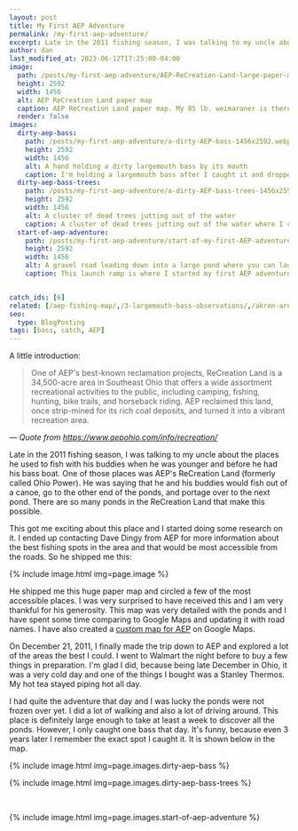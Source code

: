 ```yaml
---
layout: post
title: My First AEP Adventure
permalink: /my-first-aep-adventure/
excerpt: Late in the 2011 fishing season, I was talking to my uncle about the places he used to fish with his buddies when he was younger and before he had his bass boat. One of those places was AEP's ReCreation Land (formerly called Ohio Power).
author: dan
last_modified_at: 2023-06-12T17:25:00-04:00
image:
  path: /posts/my-first-aep-adventure/AEP-ReCreation-Land-large-paper-map-1456x2592.webp
  height: 2592
  width: 1456
  alt: AEP ReCreation Land paper map
  caption: AEP ReCreation Land paper map. My 85 lb. weimaraner is there for size comparison :-)
  render: false
images:
  dirty-aep-bass:
    path: /posts/my-first-aep-adventure/a-dirty-AEP-bass-1456x2592.webp
    height: 2592
    width: 1456
    alt: A hand holding a dirty largemouth bass by its mouth
    caption: I'm holding a largemouth bass after I caught it and dropped it on the ground
  dirty-aep-bass-trees:
    path: /posts/my-first-aep-adventure/a-dirty-AEP-bass-trees-1456x2592.webp
    height: 2592
    width: 1456
    alt: A cluster of dead trees jutting out of the water
    caption: A cluster of dead trees jutting out of the water where I caught the bass
  start-of-aep-adventure:
    path: /posts/my-first-aep-adventure/start-of-my-first-AEP-adventure-2592x1456.webp
    height: 2592
    width: 1456
    alt: A gravel road leading down into a large pond where you can launch a boat
    caption: This launch ramp is where I started my first AEP adventure


catch_ids: [6]
related: [/aep-fishing-map/,/3-largemouth-bass-observations/,/akron-area-fishing-map/,]
seo:
  type: BlogPosting
tags: [bass, catch, AEP]
---
```

A little introduction:

> One of AEP's best-known reclamation projects, ReCreation Land is a 34,500-acre area in Southeast Ohio that offers a wide assortment recreational activities to the public, including camping, fishing, hunting, bike trails, and horseback riding. AEP reclaimed this land, once strip-mined for its rich coal deposits, and turned it into a vibrant recreation area.

_&mdash; Quote from https://www.aepohio.com/info/recreation/_

Late in the 2011 fishing season, I was talking to my uncle about the places he used to fish with his buddies when he was younger and before he had his bass boat. One of those places was AEP's ReCreation Land (formerly called Ohio Power). He was saying that he and his buddies would fish out of a canoe, go to the other end of the ponds, and portage over to the next pond. There are so many ponds in the ReCreation Land that make this possible.

This got me exciting about this place and I started doing some research on it. I ended up contacting Dave Dingy from AEP for more information about the best fishing spots in the area and that would be most accessible from the roads. So he shipped me this:

{% include image.html img=page.image %}

He shipped me this huge paper map and circled a few of the most accessible places. I was very surprised to have received this and I am very thankful for his generosity. This map was very detailed with the ponds and I have spent some time comparing to Google Maps and updating it with road names. I have also created a <a href="/aep-fishing-map/" title="custom fishing map for AEP">custom map for AEP</a> on Google Maps.

On December 21, 2011, I finally made the trip down to AEP and explored a lot of the areas the best I could. I went to Walmart the night before to buy a few things in preparation. I'm glad I did, because being late December in Ohio, it was a very cold day and one of the things I bought was a Stanley Thermos. My hot tea stayed piping hot all day.

I had quite the adventure that day and I was lucky the ponds were not frozen over yet. I did a lot of walking and also a lot of driving around. This place is definitely large enough to take at least a week to discover all the ponds. However, I only caught one bass that day. It's funny, because even 3 years later I remember the exact spot I caught it. It is shown below in the map.

<div id='gallery-4' class='gallery galleryid-111 gallery-columns-2 gallery-size-medium'>
  <dl class='gallery-item'>
    {% include image.html img=page.images.dirty-aep-bass %}
  </dl>
  <dl class='gallery-item'>
    {% include image.html img=page.images.dirty-aep-bass-trees %}
  </dl>
  <br style="clear: both" />
  <dl class='gallery-item'>
    {% include image.html img=page.images.start-of-aep-adventure %}
  </dl>
  <br style='clear: both' />
</div>
